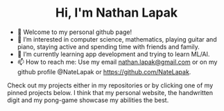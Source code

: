 <div align="center">
  <h1> Hi, I'm Nathan Lapak </h1>
</div>

- 👋 Welcome to my personal github page!
- 👀 I’m interested in computer science, mathematics, playing guitar and piano, staying active and spending time with friends and family.
- 🌱 I’m currently learning app development and trying to learn ML/AI.
- 📫 How to reach me: Use my email nathan.lapak@gmail.com or on my github profile @NateLapak or https://github.com/NateLapak.


Check out my projects either in my repositories or by clicking one of my pinned projects below. I think that my personal website, the handwritten digit and my pong-game showcase my abilities the best.

<!---
Hey there, my name is Nathan Lapak and I am currently a senior attending J.H Picard high school. I would like to graduate as a comp sci major in university and work in tech. I 
enjoy web design and web development, competitive programming and developing simple games. I am curious about learning machine learning and artificial intelligence but 
I would need to learn he math needed (Calculus, linear algebra, statistics and probability) before I tackle this subject.
--->
